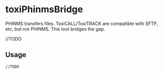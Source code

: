 # toxiPhinmsBridge
PHINMS transfers files. ToxiCALL/ToxiTRACK are compatible with SFTP, etc, but not PHINMS. This tool bridges the gap.

//TODO

## Usage
    //TODO